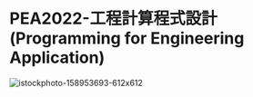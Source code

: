 # PEA2022-工程計算程式設計 (Programming for Engineering Application)

![istockphoto-158953693-612x612](https://user-images.githubusercontent.com/89715433/190890646-741756fc-b1ee-48fc-a3fc-ce943204d90f.jpg)
